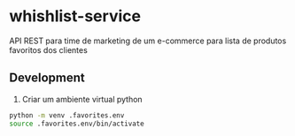 # whishlist-service
API REST para time de marketing de um e-commerce para lista de produtos favoritos dos clientes




## Development

1. Criar um ambiente virtual python 


```bash
python -m venv .favorites.env
source .favorites.env/bin/activate
```